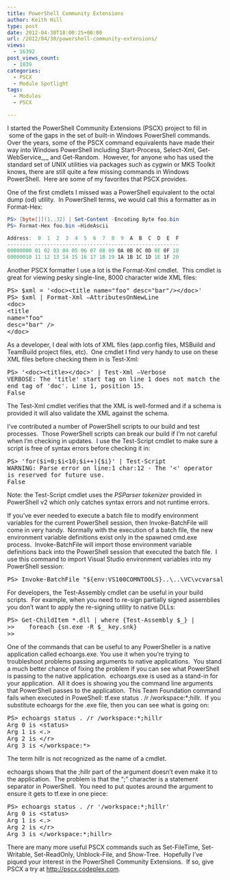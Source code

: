 ```yaml
---
title: PowerShell Community Extensions
author: Keith Hill
type: post
date: 2012-04-30T18:00:25+00:00
url: /2012/04/30/powershell-community-extensions/
views:
  - 16392
post_views_count:
  - 1839
categories:
  - PSCX
  - Module Spotlight
tags:
  - Modules
  - PSCX

---
```

I started the PowerShell Community Extensions (PSCX) project to fill in  some of the gaps in the set of built-in Windows PowerShell commands.  Over the years, some of the PSCX command equivalents have made their way into Windows PowerShell including Start-Process, Select-Xml, Get-WebService_,_ and Get-Random.  However, for anyone who has used the standard set of UNIX utilities via packages such as cygwin or MKS Toolkit knows, there are still quite a few missing commands in Windows PowerShell.  Here are some of my favorites that PSCX provides.

One of the first cmdlets I missed was a PowerShell equivalent to the octal dump (od) utility.  In PowerShell terms, we would call this a formatter as in Format-Hex:

```powershell
PS> [byte[]](1..32) | Set-Content -Encoding Byte foo.bin
PS> Format-Hex foo.bin –HideAscii

Address:  0  1  2  3  4  5  6  7  8  9  A  B  C  D  E  F
-------- -----------------------------------------------
00000000 01 02 03 04 05 06 07 08 09 0A 0B 0C 0D 0E 0F 10
00000010 11 12 13 14 15 16 17 18 19 1A 1B 1C 1D 1E 1F 20
```

Another PSCX formatter I use a lot is the Format-Xml cmdlet.  This cmdlet is great for viewing pesky single-line, 8000 character wide XML files:

<pre>PS&gt; $xml = '&lt;doc&gt;&lt;title name="foo" desc="bar"/&gt;&lt;/doc&gt;'
PS&gt; $xml | Format-Xml –AttributesOnNewLine
&lt;doc&gt;
&lt;title
name="foo"
desc="bar" /&gt;
&lt;/doc&gt;</pre>

As a developer, I deal with lots of XML files (app.config files, MSBuild and TeamBuild project files, etc).  One cmdlet I find very handy to use on these XML files before checking them in is Test-Xml:

<pre>PS&gt; '&lt;doc&gt;&lt;title&gt;&lt;/doc&gt;' | Test-Xml –Verbose
VERBOSE: The 'title' start tag on line 1 does not match the
end tag of 'doc'. Line 1, position 15.
False</pre>

The Test-Xml cmdlet verifies that the XML is well-formed and if a schema is provided it will also validate the XML against the schema.

I’ve contributed a number of PowerShell scripts to our build and test processes.  Those PowerShell scripts can break our build if I’m not careful when I’m checking in updates.  I use the Test-Script cmdlet to make sure a script is free of syntax errors before checking it in:

<pre>PS&gt; 'for($i=0;$i&lt;10;$i++){$i}' | Test-Script
WARNING: Parse error on line:1 char:12 - The '&lt;' operator
is reserved for future use.
False</pre>

Note: the Test-Script cmdlet uses the _PSParser tokenizer_ provided in PowerShell v2 which only catches syntax errors and not runtime errors.

If you’ve ever needed to execute a batch file to modify environment variables for the current PowerShell session, then Invoke-BatchFile will come in very handy.  Normally with the execution of a batch file, the new environment variable definitions exist only in the spawned cmd.exe process.  Invoke-BatchFile will import those environment variable definitions back into the PowerShell session that executed the batch file.  I use this command to import Visual Studio environment variables into my PowerShell session:

<pre>PS&gt; Invoke-BatchFile "${env:VS100COMNTOOLS}..\..\VC\vcvarsall.bat" amd64</pre>

For developers, the Test-Assembly cmdlet can be useful in your build scripts.  For example, when you need to re-sign partially signed assemblies you don’t want to apply the re-signing utility to native DLLs:

<pre>PS&gt; Get-ChildItem *.dll | where {Test-Assembly $_} |
&gt;&gt;    foreach {sn.exe -R $_ key.snk}
&gt;&gt;</pre>

One of the commands that can be useful to any PowerSheller is a native application called echoargs.exe. You use it when you’re trying to troubleshoot problems passing arguments to native applications.  You stand a much better chance of fixing the problem if you can see what PowerShell is passing to the native application.  echoargs.exe is used as a stand-in for your application.  All it does is showing you the command line arguments that PowerShell passes to the application.  This Team Foundation command fails when executed in PoweShell: tf.exe status . /r /workspace:*;hillr.  If you substitute echoargs for the .exe file, then you can see what is going on:

<pre>PS&gt; echoargs status . /r /workspace:*;hillr
Arg 0 is &lt;status&gt;
Arg 1 is &lt;.&gt;
Arg 2 is &lt;/r&gt;
Arg 3 is &lt;/workspace:*&gt;</pre>

The term hillr is not recognized as the name of a cmdlet.

echoargs shows that the ;hillr part of the argument doesn’t even make it to the application.  The problem is that the “;” character is a statement separator in PowerShell.  You need to put quotes around the argument to ensure it gets to tf.exe in one piece:

<pre>PS&gt; echoargs status . /r '/workspace:*;hillr'
Arg 0 is &lt;status&gt;
Arg 1 is &lt;.&gt;
Arg 2 is &lt;/r&gt;
Arg 3 is &lt;/workspace:*;hillr&gt;</pre>

There are many more useful PSCX commands such as Set-FileTime, Set-Writable, Set-ReadOnly, Unblock-File, and Show-Tree.  Hopefully I’ve piqued your interest in the PowerShell Community Extensions.  If so, give PSCX a try at <http://pscx.codeplex.com>.